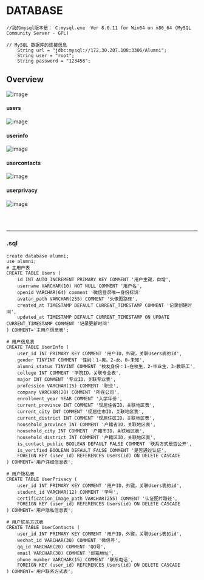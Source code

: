 # DATABASE

```
//我的mysql版本是： C:mysql.exe  Ver 8.0.11 for Win64 on x86_64 (MySQL Community Server - GPL)

// MySQL 数据库的连接信息
    String url = "jdbc:mysql://172.30.207.108:3306/Alumni";
    String user = "root";
    String password = "123456";
```


## Overview

![image](https://github.com/user-attachments/assets/f7a32491-3b3e-44fe-ae19-7daa96798dfc)


#### users

![image](https://github.com/user-attachments/assets/1f88077e-c655-42ea-9e16-c3f15e8968c0)

#### userinfo

![image](https://github.com/user-attachments/assets/8d2b976a-0f03-45cd-afb3-fb7e64bf3f3a)


#### usercontacts

![image](https://github.com/user-attachments/assets/f629764d-9cb0-4d6d-981d-88b3b6360b96)


#### userprivacy

![image](https://github.com/user-attachments/assets/46cae6b0-5047-4588-9769-d6b0eceeb9c3)

<br><br>

---

### .sql

```
create database alumni;
use alumni;
# 主用户表
CREATE TABLE Users (
    id INT AUTO_INCREMENT PRIMARY KEY COMMENT '用户主键，自增',
    username VARCHAR(10) NOT NULL COMMENT '用户名',
    openid VARCHAR(64) comment '微信登录唯一身份标识' 
    avatar_path VARCHAR(255) COMMENT '头像图路径',
    created_at TIMESTAMP DEFAULT CURRENT_TIMESTAMP COMMENT '记录创建时间',
    updated_at TIMESTAMP DEFAULT CURRENT_TIMESTAMP ON UPDATE CURRENT_TIMESTAMP COMMENT '记录更新时间'
) COMMENT='主用户信息表';

# 用户信息表
CREATE TABLE UserInfo (
    user_id INT PRIMARY KEY COMMENT '用户ID，外键，关联Users表的id',
    gender TINYINT COMMENT '性别：1-男，2-女，0-未知',
    alumni_status TINYINT COMMENT '校友身份：1-在校生，2-毕业生，3-教职工',
    college INT COMMENT '学院ID，关联专业表',
    major INT COMMENT '专业ID，关联专业表',
    profession VARCHAR(15) COMMENT '职业',
    company VARCHAR(20) COMMENT '所在公司',
    enrollment_year YEAR COMMENT '入学年份',
    current_province INT COMMENT '现居住省ID，关联地区表',
    current_city INT COMMENT '现居住市ID，关联地区表',
    current_district INT COMMENT '现居住区ID，关联地区表',
    household_province INT COMMENT '户籍省ID，关联地区表',
    household_city INT COMMENT '户籍市ID，关联地区表',
    household_district INT COMMENT '户籍区ID，关联地区表',
    is_contact_public BOOLEAN DEFAULT FALSE COMMENT '联系方式是否公开',
    is_verified BOOLEAN DEFAULT FALSE COMMENT '是否通过认证',
    FOREIGN KEY (user_id) REFERENCES Users(id) ON DELETE CASCADE
) COMMENT='用户详细信息表';

# 用户隐私表
CREATE TABLE UserPrivacy (
    user_id INT PRIMARY KEY COMMENT '用户ID，外键，关联Users表的id',
    student_id VARCHAR(12) COMMENT '学号',
    certification_image_path VARCHAR(255) COMMENT '认证图片路径',
    FOREIGN KEY (user_id) REFERENCES Users(id) ON DELETE CASCADE
) COMMENT='用户隐私信息表';

# 用户联系方式表
CREATE TABLE UserContacts (
    user_id INT PRIMARY KEY COMMENT '用户ID，外键，关联Users表的id',
    wechat_id VARCHAR(30) COMMENT '微信号',
    qq_id VARCHAR(20) COMMENT 'QQ号',
    email VARCHAR(30) COMMENT '邮箱地址',
    phone_number VARCHAR(15) COMMENT '联系电话',
    FOREIGN KEY (user_id) REFERENCES Users(id) ON DELETE CASCADE
) COMMENT='用户联系方式表';

```

